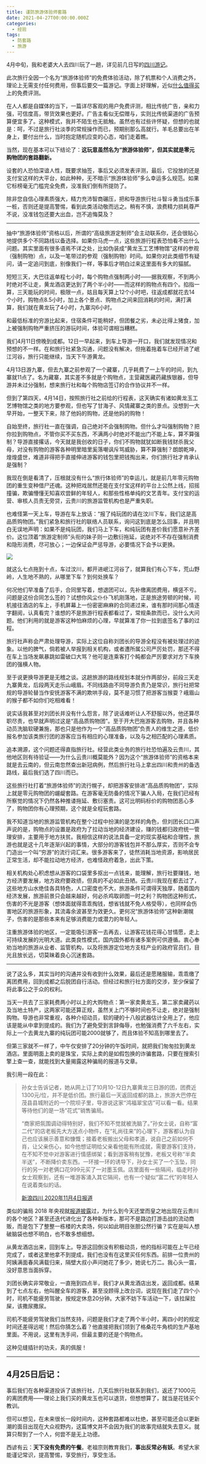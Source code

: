 ```yaml
---
title: 谨防旅游体验师套路
date: 2021-04-27T00:00:00.000Z
categories:
  - 经验
tags:
  - 防套路
  - 旅游
---
```


4月中旬，我和老婆大人去四川玩了一趟，详见前几日写的[四川游记](/travels/2021-sichuan/)。

此次旅行全因一个名为“旅游体验师”的免费体验活动，除了机票和个人消费之外，理论上无需支付任何费用，但事后要交一篇游记。字面上好理解，近似[什么值得买](https://www.smzdm.com/)上的免费评测。

在人人都是自媒体的当下，一篇详尽客观的用户免费评测，相比传统广告，亲和力强，可信度高，带货效果也更好。广告主看似无偿赠与，实则比传统渠道的广告预算便宜多了。这种模式，我并不陌生也无抵触。虽然也有过些许怀疑，但想的也就是：呵，不过是旅行社淡季的常规操作而已，预期别那么高就行。羊毛总要出在羊身上，要付出什么，当时抱定随机应变的心态，咱们走着瞧。

当然，现在基本可以下结论了：**这玩意虽然名为“旅游体验师”，但其实就是零元购物团的套路翻新。**

<!-- more -->

设套的人恐怕深谙人性，既要求抽签，事后又必须发表评测，最后，它投放的还是支付宝这样的大平台，如此种种，无不暗示“旅游体验师”多么幸运多么规范。如果它标榜毫无门槛完全免费，没准我们倒有所提防了。

除非您自信心理素质强大，精力充沛智商碾压，把和导游旅行社斗智斗勇当成乐事一桩，否则还是提高警惕，看到此类活动敬而远之。稍有不慎，浪费精力损耗尊严不说，没准钱包还要大出血，岂不追悔莫及？

* * *

抽中“旅游体验师”资格以后，所谓的“高级旅游定制师”会主动联系你，还会很贴心地提供多个不同路线以备选择。如果你马虎一点，这些旅游行程表恐怕看不出什么问题。其实里面有很多语焉不详之处，比如伪装成“黄龙玉工艺博物馆”这样的参观（强制购物）点，以及一笔带过的参观（强制购物）时间。如果你对此类细节有疑问，请一定追问到底，别像我们一样，等事后才明白过来这里面有多大的猫腻。

短短三天，大巴往返单程七小时，每个购物点强制两小时——据我观察，不到两小时绝对不让走，黄龙酒店更达到了两个半小时——而这样的购物点有四个。掐指一算，三天能玩的时间，极限一点，姑且每天算上12个小时吧，往返成都就花去14个小时，购物点8.5小时，加上各个景点、购物点之间来回消耗的时间，满打满算，我们就在黄龙玩了4小时，九寨沟6小时。

和最低标准的穷游比起来，住宿条件可能稍好，但团餐之劣，未必比得上猪食，加上被强制购物严重挤压的游玩时间，体验可谓相当糟糕。

我们4月11日傍晚到成都。12日一早起来，到车上导游一开口，我们就发现情况和预想的不一样。在和旅行社紧急沟通，问题没有解决，但拖着拖着车已经开进了岷江河谷，旅行只能继续，当天下午游黄龙。

4月13日游九寨，但去九寨之前参观了一个藏寨，几乎耗费了一上午的时间，到九寨就11点了。名为藏寨，其实差不多就是个购物点，主营藏医藏药藏族银器，但导游并未过分强制，想来旅行社和每个购物店签订的合作协议并不一样。

但到了第四天，4月14日，按照旅行社之前给的行程表，这天确实有诸如黄龙玉工艺博物馆之类的地方要参观，但也写了甘海子、风情藏寨之类的景点。没想到一大早开始，一整天下来，除了他妈的购物，还是他妈的购物！

自始至终，旅行社一直在强调，自己绝对不会强制购物。但什么才叫强制购物？把你拉到购物点，不管你买不买东西，不满两小时绝对不能出门不能上车，算不算强制？导游直接撂话，今天就是我创收的日子，你们不购物就犹如断我钱财杀我父母，对没有购物的游客各种明里暗里奚落嘲讽斥骂威胁，算不算强制？朗朗乾坤，煌煌盛世，难道非得把手直接伸进游客的钱包里把钱掏出来，你们旅行社才肯承认是强制？

我现在倒是看清了，压根就没有什么“旅行体验师”的幸运儿，就是前几年零元购物团的重生变种借尸还魂。这种把戏居然还能在支付宝这样的平台上公然上线，招摇撞骗，欺骗懵懂无知喜欢尝鲜的年轻人，和那些性格单纯的文艺青年。支付宝的运营、审核人员责无旁贷，云贵川的旅游监管机构也是严重失职。

也难怪第一天上车，导游在车上放话：“报了纯玩团的请在汶川下车，我们这是高品质购物团。”我们紧急和旅行社的联络人员联系，询问这到底是怎么回事，并且明白无误地声明：如果不是纯玩团，我们马上下车，和纯玩团有差价我们愿意补齐差价。这位顶着“旅游定制师”头衔的妹子则一边敷衍拖延，说绝对不不存在强制消费和隐形消费，尽可放心；一边保证会严惩导游，必要情况下会予以更换。

![](https://media.kaerozhi.com/2025/06/2ef3a4f6d88817d9e37e4e181b6dfabc.webp)

就这么七点拖到十点，车过汶川，都开进岷江河谷了，就算我们有心下车，荒山野岭，人生地不熟的，从哪里下车？到何处换车？

何况他们早准备了后手，合同里写着，想退团可以，先补缴离团费用，横竖不亏。问题是这份合同怎么签的？试想你风尘仆仆飞机刚落地，正是旅途劳顿的时候，司机接往酒店的车上，手机屏幕上一份密密麻麻的合同递过来，谁有那时间那心情逐字翻阅，认真看完？谁想的不是旅游行程表都看过了，常规条款而已，没什么大问题。他们利用的就是游客这种怕麻烦的心理，早就算准了你一拉到底签名了事的过程。

旅行社声称会严肃处理导游，实际上这位自称刘团长的导游全程没有被处理过的迹象。以他的脾气，倘若被人举报到相关机构，或者遭所属公司严厉处罚，那还不得在车上当场发飙暴跳如雷破口大骂？他可是连乘客打个盹都会严厉要求对方下车换团的强横人物。

至于说更换导游更是无稽之谈。这趟旅游的路线规划本就分作两部分，前段三天走九寨黄龙，后段两天走乐山峨眉。不同线路由不同导游负责乃是常识，旅行社把常规的导游轮替当作安抚游客不满的欺哄手段，莫不是习惯了把游客当猴耍？峨眉山的猴子都不如你们吃相难看！

说实话我甚至对刘团长并没有什么怨言，除了说话难听让人不舒服以外，他还算尽职尽责，也早就声明过这是“高品质购物团”。至于开大巴拖游客去购物，并且各种动员洗脑软硬兼施，那也只是他作为一个“高品质购物团”负责人的维生之道，低价报名参加该类旅行团的游客应当有相应的心理准备，以及与之相匹配的心理素质。

追本溯源，这个问题还得直指旅行社。经营此类业务的旅行社恐怕遍及云贵川，其他地区则有待验证——为什么云贵川概莫能外？因为这个“旅游体验师”的资格本来就是去云南的，但云南忽然查出新冠病例，然后旅行社马上拿出四川和贵州的备选路线，最后我们选了四川而已。

这些旅行社打着“旅游体验师”的流行幌子，却把游客安排进“高品质购物团”，实际上就是零元购物团的龌龊套路。在游客毫无防备的情况下骗人入局，在我们已经有所察觉的情况下仍然各种推诿拖延、敷衍塞责。这可比明码标价的购物团恶心多了，购物团你有心理预期，这个就是全程玩套路。

我不知道当地的旅游监管机构在整个过程中扮演的是怎样的角色，但刘团长口口声声说的是，购物点的设置是政府为了拉动当地的经济建设，赚的钱都归政府统一管理安排，主要用于地方扶贫。我相信这样的说法具备一定的现实基础和合理性，旅游也就是这十几年逐渐兴起的事情，大部分的游客钱包并不那么厚实，否则不会专门造出一个叫“穷游”的流行词汇来。很多游客来了，徒然消耗当地资源，影响居民正常生活，却不能拉动地方经济，也难怪政府着急，出此下策。

相关机构处心积虑想从游客的口袋里多抠出一点钱来，能理解，旅行社要赚钱，地方经济要发展，地方政府要政绩，但真的不必如此丑陋。云贵川我现在都去过了，这些地方山水绝佳各具特色，人口密度也不大，旅游条件可谓得天独厚，随着国内经济发展，旅游前景只会越来越好，何必杀鸡取卵图一时之利？购物团这种形式，伤害的不光是游客（想体面就得乖乖掏钱，想省钱就不免人格受辱），也同样会伤害地区的旅游形象，其流毒余波甚至为效更久。更何况“旅游体验师”这种新潮幌子，伤害的是那些本来有足够消费能力或潜力的年轻人。

注重旅游体验的地区，一定能吸引游客一去再去，让游客花钱花得心甘情愿，走上可持续发展的光明大道。此类良性模式，国内国外都有诸多案例可供遵循。衷心奉劝当地的旅游从业者、监管机构，以及将旅游定位地方支柱产业的政府官员们，目光且放长远，切莫昧着良心沉迷套路。

* * *

说了这么多，其实当时的沟通并没有收到什么效果，最后还是愿赌服输，乖乖缴了离团费用，回到成都之后脱团自行活动。但经过和旅行社方面的交涉，至少保留了将此事公之于众的权利。

当天一共去了三家耗费两小时以上的大购物点：第一家卖黄龙玉，第二家卖藏药以及当地土特产，这两家可能还算正规，虽然关上门不够时间也不让走，绝对是强制购物。导游也非常重视，各种介绍动员，软的硬的十八般武器估计全用上了，他应该是能从中拿到提成的。我们为了避免受到言辞侮辱，也勉强消费了六千左右，实际上一个去黄龙九寨的纯玩团可能2000就够了，而且体验不知高到哪里去了。

但第三家就不一样了，中午仅安排了20分钟的午饭时间，就把我们匆匆拉到黄龙酒店。里面明面上卖的是珠宝，实际上卖的是如假包换的诈骗套路，只要在搜索引擎上查一查，就能找到大量揭露这种骗局的报道与文章。

我引用一段在此：

> 孙女士告诉记者，她从网上订了10月10-12日九寨黄龙三日游的团，团费近1300元/位，并不是低价团。旅行最后一天返回成都的路上，旅游大巴停在茂县县城附近的一个院坝子里，导游说这家“鸿福翠宝店”可以看一看。结果等待他们的是一场“花式”销售骗局。
> 
> “商家把氛围调动得特别好，我们不知不觉就被洗脑了。”孙女士说，自称“富二代”的店老板先大方送点小物件，在“礼尚往来”的心理下，游客都认为自己也应该展示善意和慷慨；接着老板搬出父母和孝道，说自己之前如何不肖，让父亲伤心，如今他想证明给父亲看他能有所成就，需要游客们支持，在不知不觉中对游客进行情感绑架；看到游客稍有犹豫，老板又号称“半卖半送”，不断降价卖东西。一环接一环的诱导下，孙女士买了一个玉坠，同行的另一对老俩口花999元买了一对墨玉佩。店里面有一些隔间，临走时孙女士观察到，还有一堆游客涌入其它隔间，也有一个疑似“富二代”的年轻人在说着类似的话。
> 
> [新浪四川 2020年11月4日报道](https://sc.sina.cn/news/m/2020-11-04/detail-iiznezxr9818330.d.html)

类似的骗局 2018 年央视就[报道披露](http://m.news.cctv.com/2018/05/19/ARTIQid9dFD8XkBi0QBxk0VI180519.shtml)过，为什么到今天还堂而皇之地出现在云贵川的各个地区？甚至还迭代进化出了各种新版本，那可不是路边打游击战的流动商贩，而是包下了整整一栋楼的大卖场，何以如此明目张胆公然行骗？实在是叫人想破脑袋也想不明白，也不敢多想细想。

从黄龙酒店出来，回到车上。导游这回倒没有积极动员，他的指标可能在上午已经完成了，或者这里他拿不到提成，我们也没有在这里买任何东西。前排一位贵州的阿姨满面春风满载归来，隔壁大叔小声问她花了多少，她说七万二。我心头一震，没好意思当面拆穿。

刘团长确实非常敬业，一直拖到四点半，我们才从黄龙酒店出发，返回成都。结果到了七点左右，他叫醒全车的游客，甚至没顾得上改台词，说现在我们走了四个小时，司机不能疲劳驾驶，按规定休息20分钟。大家不妨下车活动一下，该拉屎拉屎，该撒尿撒尿。

司机不能疲劳驾驶我们当然支持，问题是我们才走了两个半小时，离四小时的规定时间还差得远呢！然后你猜怎么着？他直接把我们领到了格桑花牛角梳的生产基地里面。不用说，这里有洗手间，但最主要的还是个购物点。

这种见缝插针的功夫，真的佩服！

* * *

## 4月25日后记：

事后我们在各种渠道投诉了该旅行社，几天后旅行社联系到我们，返还了1000元的离团费用——理论上我们买的黄龙玉也可以退货，但想想算了，就当是花钱买个教训。

但可以想见，在未来很长一段时间内，这种套路都难以杜绝，甚至可能还会以更新潮的面目出现在大众视野内，这篇博文并不会因为我们的故事完结就失去意义。就算只帮到了一个人，何尝不是无上功德。

西谚有云：**天下没有免费的午餐**。老祖宗则教育我们，**事出反常必有妖**。希望大家能谨记常识，提高警惕，享受旅行，享受生活。
